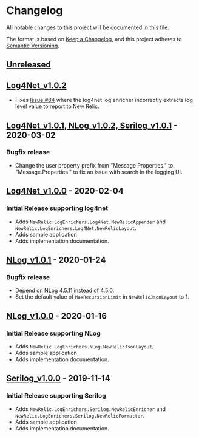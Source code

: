 # Changelog
All notable changes to this project will be documented in this file.

The format is based on [Keep a Changelog](https://keepachangelog.com/en/1.0.0/),
and this project adheres to [Semantic Versioning](https://semver.org/spec/v2.0.0.html).

## [Unreleased]

## [Log4Net_v1.0.2]
- Fixes [Issue #84](https://github.com/newrelic/newrelic-logenricher-dotnet/issues/84) where the log4net log enricher incorrectly extracts log level value to report to New Relic.

## [Log4Net_v1.0.1, NLog_v1.0.2, Serilog_v1.0.1] - 2020-03-02
### Bugfix release
- Change the user property prefix from "Message Properties." to "Message.Properties." to fix an issue with search in the logging UI.

## [Log4Net_v1.0.0] - 2020-02-04
### Initial Release supporting log4net
- Adds `NewRelic.LogEnrichers.Log4Net.NewRelicAppender` and `NewRelic.LogEnrichers.Log4Net.NewRelicLayout`.
- Adds sample application
- Adds implementation documentation.

## [NLog_v1.0.1] - 2020-01-24
### Bugfix release
- Depend on NLog 4.5.11 instead of 4.5.0.
- Set the default value of `MaxRecursionLimit` in `NewRelicJsonLayout` to 1.

## [NLog_v1.0.0] - 2020-01-16
### Initial Release supporting NLog
- Adds `NewRelic.LogEnrichers.NLog.NewRelicJsonLayout`.
- Adds sample application
- Adds implementation documentation.

## [Serilog_v1.0.0] - 2019-11-14
### Initial Release supporting Serilog
- Adds `NewRelic.LogEnrichers.Serilog.NewRelicEnricher` and `NewRelic.LogEnrichers.Serilog.NewRelicFormatter`.
- Adds sample application
- Adds implementation documentation.

[Unreleased]: https://github.com/newrelic/newrelic-logenricher-dotnet/compare/Log4Net_v1.0.2...HEAD
[Log4Net_v1.0.2]: https://github.com/newrelic/newrelic-logenricher-dotnet/compare/Log4Net_v1.0.1...Log4Net_v1.0.2
[Log4Net_v1.0.1, NLog_v1.0.2, Serilog_v1.0.1]: https://github.com/newrelic/newrelic-logenricher-dotnet/compare/Log4Net_v1.0.0...Serilog_v1.0.1
[Log4Net_v1.0.0]: https://github.com/newrelic/newrelic-logenricher-dotnet/compare/f354ce5...Log4Net_v1.0.0
[NLog_v1.0.1]: https://github.com/newrelic/newrelic-logenricher-dotnet/compare/NLog_v1.0.0...NLog_v1.0.1
[NLog_v1.0.0]: https://github.com/newrelic/newrelic-logenricher-dotnet/compare/60940cd...NLog_v1.0.0
[Serilog_v1.0.0]: https://github.com/newrelic/newrelic-logenricher-dotnet/compare/33cded7...Serilog_v1.0.0


